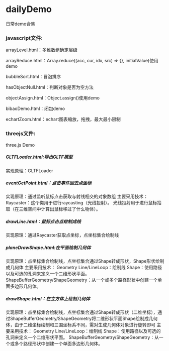 # dailyDemo
日常demo合集
### javascript文件:

arrayLevel.html：多维数组确定层级

arrayReduce.html：Array.reduce((acc, cur, idx, src) => {}, initialValue)使用demo

bubbleSort.html：冒泡排序

hasObjectNull.html：判断对象是否为空方法

objectAssign.html：Object.assign()使用demo

bibaoDemo.html：闭包demo

echartZoom.html：echart图表缩放，拖拽，最大最小限制

### threejs文件: 
three.js Demo

##### GLTFLoader.html:导出GLTF模型
实现原理：GLTFLoader

##### eventGetPoint.html：点击事件回去点坐标
实现原理：通过监听鼠标点击获取与射线相交的对象数组
主要采用技术：Raycaster：这个类用于进行raycasting（光线投射）。 光线投射用于进行鼠标拾取（在三维空间中计算出鼠标移过了什么物体）。

##### drawLine.html：鼠标点击点绘制成线
实现原理：通过Raycaster获取点坐标，点坐标集合绘制线

##### planeDrawShape.html:在平面绘制几何体
实现原理：点坐标集合绘制线，点坐标集合通过Shape转成形状，Shape形状绘制成几何体
主要采用技术：
Geometry
Line/LineLoop：绘制线
Shape：使用路径以及可选的孔洞来定义一个二维形状平面。
ShapeBufferGeometry/ShapeGeometry：从一个或多个路径形状中创建一个单面多边形几何体。


##### drawShape.html：在立方体上绘制几何体
实现原理：点坐标集合绘制线，点坐标集合通过Shape转成形状（二维坐标），通过ShapeBufferGeometry/ShapeGeometry将二维形状平面Shape绘制成几何体，由于二维坐标绘制和三围坐标系不同，需对生成几何体对象进行旋转即可
主要采用技术：
Geometry
Line/LineLoop：绘制线
Shape：使用路径以及可选的孔洞来定义一个二维形状平面。
ShapeBufferGeometry/ShapeGeometry：从一个或多个路径形状中创建一个单面多边形几何体。

